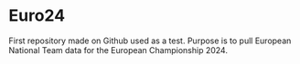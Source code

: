 # Euro24
First repository made on Github used as a test. Purpose is to pull European National Team data for the European Championship 2024.
